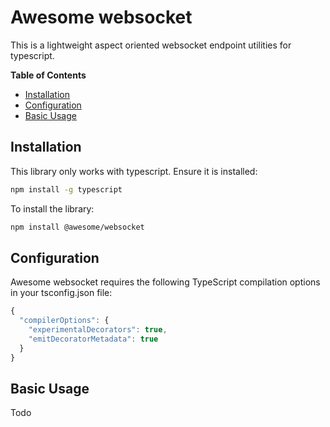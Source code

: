 # Awesome websocket

This is a lightweight aspect oriented websocket endpoint utilities for typescript.

**Table of Contents**

- [Installation](#installation)
- [Configuration](#configuration)
- [Basic Usage](#basic-usage)

## Installation

This library only works with typescript. Ensure it is installed:

```bash
npm install -g typescript 
```

To install the library:

```bash
npm install @awesome/websocket
```

## Configuration

Awesome websocket requires the following TypeScript compilation options in your tsconfig.json file:

```typescript
{
  "compilerOptions": {
    "experimentalDecorators": true,
    "emitDecoratorMetadata": true
  }
}
```

## Basic Usage

Todo
